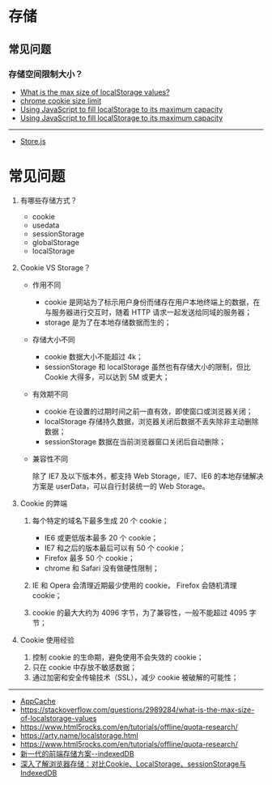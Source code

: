 # 存储

## 常见问题

### 存储空间限制大小？

- [What is the max size of localStorage values?](https://stackoverflow.com/questions/2989284/what-is-the-max-size-of-localstorage-values)
- [chrome cookie size limit](https://stackoverflow.com/questions/2543851/chrome-cookie-size-limit)
- [Using JavaScript to fill localStorage to its maximum capacity](https://mmazzarolo.com/blog/2022-06-26-filling-local-storage-programmatically/)
- [Using JavaScript to fill localStorage to its maximum capacity](https://mmazzarolo.com/blog/2022-06-26-filling-local-storage-programmatically/)

---

- [Store.js](https://github.com/marcuswestin/store.js)

# 常见问题
1. 有哪些存储方式？

    - cookie
    - usedata
    - sessionStorage
    - globalStorage
    - localStorage

2. Cookie VS Storage？

    - 作用不同

        - cookie 是网站为了标示用户身份而储存在用户本地终端上的数据，在与服务器进行交互时，随着 HTTP 请求一起发送给同域的服务器；
        - storage 是为了在本地存储数据而生的；

    - 存储大小不同

        - cookie 数据大小不能超过 4k；
        - sessionStorage 和 localStorage 虽然也有存储大小的限制，但比 Cookie 大得多，可以达到 5M 或更大；

    - 有效期不同

        - cookie 在设置的过期时间之前一直有效，即使窗口或浏览器关闭；
        - localStorage 存储持久数据，浏览器关闭后数据不丢失除非主动删除数据；
        - sessionStorage 数据在当前浏览器窗口关闭后自动删除；

    - 兼容性不同

        除了 IE7 及以下版本外，都支持 Web Storage，IE7、IE6 的本地存储解决方案是 userData，可以自行封装统一的 Web Storage。

3. Cookie 的弊端

    1. 每个特定的域名下最多生成 20 个 cookie；

        - IE6 或更低版本最多 20 个 cookie；
        - IE7 和之后的版本最后可以有 50 个 cookie；
        - Firefox 最多 50 个 cookie；
        - chrome 和 Safari 没有做硬性限制；

    2. IE 和 Opera 会清理近期最少使用的 cookie， Firefox 会随机清理 cookie；
    3. cookie 的最大大约为 4096 字节，为了兼容性，一般不能超过 4095 字节；

4. Cookie 使用经验

    1. 控制 cookie 的生命期，避免使用不会失效的 cookie；
    2. 只在 cookie 中存放不敏感数据；
    3. 通过加密和安全传输技术（SSL），减少 cookie 被破解的可能性；

---

- [AppCache](https://developer.mozilla.org/zh-CN/docs/Web/HTML/Using_the_application_cache)
- https://stackoverflow.com/questions/2989284/what-is-the-max-size-of-localstorage-values
- https://www.html5rocks.com/en/tutorials/offline/quota-research/
- https://arty.name/localstorage.html
- https://www.html5rocks.com/en/tutorials/offline/quota-research/
- [新一代的前端存储方案--indexedDB](https://juejin.im/post/5b09a641f265da0dcd0b674f)
- [深入了解浏览器存储：对比Cookie、LocalStorage、sessionStorage与IndexedDB](https://yq.aliyun.com/articles/697120)
